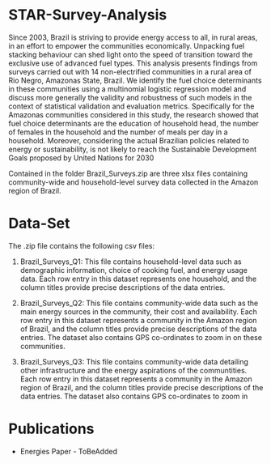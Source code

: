 # STAR-Survey-Analysis
Since 2003, Brazil is striving to provide energy access to all, in rural areas, in an effort to empower the communities economically. Unpacking fuel stacking behaviour can shed light onto the speed of transition toward the exclusive use of advanced fuel types. This analysis presents findings from surveys carried out with 14 non-electrified communities in a rural area of Rio Negro, Amazonas State, Brazil. We identify the fuel choice determinants in these communities using a multinomial logistic regression model and discuss more generally the validity and robustness of such models in the context of statistical validation and evaluation metrics. Specifically for the Amazonas communities considered in this study, the research showed that fuel choice determinants are the education of household head, the number of females in the household and the number of meals per day in a household. Moreover, considering the actual Brazilian policies related to energy or sustainability, is not likely to reach the Sustainable Development Goals proposed by United Nations for 2030

Contained in the folder Brazil_Surveys.zip are three xlsx files containing community-wide and household-level survey data collected in the Amazon region of Brazil.


# Data-Set
The .zip file contains the following csv files:

1) Brazil_Surveys_Q1: This file contains household-level data such as demographic information, choice of cooking fuel, and energy usage data. 
Each row entry in this dataset represents one household, and the column titles provide precise descriptions of the data entries.

2) Brazil_Surveys_Q2: This file contains community-wide data such as the main energy sources in the community, their cost and availability. 
Each row entry in this dataset represents a community in the Amazon region of Brazil, and the column titles provide precise descriptions of the data entries.
The dataset also contains GPS co-ordinates to zoom in on these communities.

3) Brazil_Surveys_Q3: This file contains community-wide data detailing other infrastructure and the energy aspirations of the communtities. 
Each row entry in this dataset represents a community in the Amazon region of Brazil, and the column titles provide precise descriptions of the data entries.
The dataset also contains GPS co-ordinates to zoom in

# Publications

* Energies Paper - ToBeAdded
